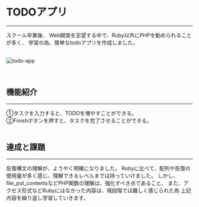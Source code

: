 
# **TODOアプリ**
---
スクール卒業後、
Web開発を志望する中で、Ruby以外にPHPを勧められることが多く、
学習の為、簡単なtodoアプリを作成しました。
<br>
<br>


![todo-app](https://user-images.githubusercontent.com/67133171/92707370-31871d00-f390-11ea-8e16-f540a805408b.gif)

<br>

## 機能紹介
---
①タスクを入力すると、TODOを増やすことができる。<br>
②Finishボタンを押すと、タスクを完了させることができる。
<br>
<br>

## 達成と課題
---
反復構文の理解が、ようやく明確になりました。
Rubyに比べて、配列や反復の使用量が多く感じ、理解できるレベルまでは持っていけました。
しかし、file_put_contentsなどPHP関数の理解は、強化すべき点であること、
また、アクセス形式などRubyにはなかった内容は、現段階では難しく感じられた為
上記内容を繰り返し学習していきます。
